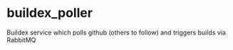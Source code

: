 # buildex_poller
Buildex service which polls github (others to follow) and triggers builds via RabbitMQ

